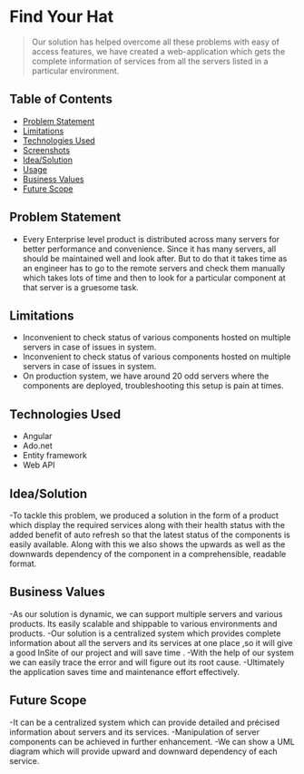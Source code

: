 # Find Your Hat
> Our solution has helped overcome all these problems with easy of access features, we have created a web-application 
 which gets the complete information of services from all the servers listed in a particular environment.


## Table of Contents
* [Problem Statement](#Problem-Statement)
* [Limitations](#Limitations)
* [Technologies Used](#Technologies-Used)
* [Screenshots](#Screenshots)
* [Idea/Solution](#Idea/Solution)
* [Usage](#Usage)
* [Business Values](#Business-Values)
* [Future Scope](#Future-Scope)



## Problem Statement
- Every Enterprise level product is distributed across many servers for better performance and convenience. Since it has many servers, 
 all should be maintained well and look after. But to do that it takes time as an engineer has to go to the remote servers and check them 
 manually which takes lots of time and then to look for a particular component at that server is a gruesome task.

## Limitations
- Inconvenient to check status of various components hosted on multiple servers in case of issues in system.
- Inconvenient to check status of various components hosted on multiple servers in case of issues in system.
- On production system, we have around 20 odd servers where the components are deployed, troubleshooting this setup 
is pain at times.

## Technologies Used
- Angular
- Ado.net
- Entity framework
- Web API

## Idea/Solution
-To tackle this problem, we produced a solution in the form of a product which display the required services 
 along with their health status with the added benefit of auto refresh so that the latest status of the components is easily available. 
 Along with this we also shows the upwards as well as the downwards dependency of the component in a comprehensible, readable format.


## Business Values	
-As our solution is dynamic, we can support multiple servers and various products. Its easily scalable and shippable to various environments and products.
-Our solution is a centralized system which provides complete information about all the servers and its services at one place ,so it 
 will give a good InSite of our project and will save time .
-With the help of our system we can easily trace the error and will figure out its root cause.
-Ultimately the application saves time and maintenance effort effectively.  


## Future Scope
-It can be a centralized system which can provide detailed and précised information about servers and its services. 
-Manipulation of server components  can be achieved in further enhancement.
-We can show a UML diagram which will provide upward and downward dependency of each service.




